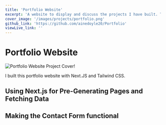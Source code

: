 ```yaml
---
title: 'Portfolio Website'
excerpt: 'A website to display and discuss the projects I have built. This is the website you are currently on and I discuss the tools I used to build it.'
cover_image: '/images/projects/portfolio.png'
github_link: 'https://github.com/ainedoyle20/Portfolio'
viewLive_link: ''
---
```


# Portfolio Website

![Portfolio Website Project Cover!](/images/projects/portfolio.png)

I built this portfolio website with Next.JS and Tailwind CSS.   

## Using Next.js for Pre-Generating Pages and Fetching Data

## Making the Contact Form functional
